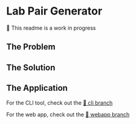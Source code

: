 # Lab Pair Generator

:construction: This readme is a work in progress

## The Problem

## The Solution

## The Application

For the CLI tool, check out the
[:twisted_rightwards_arrows: cli branch](https://github.com/caseinpoint/lab_partners/tree/cli)

For the web app, check out the
[:twisted_rightwards_arrows: webapp branch](https://github.com/caseinpoint/lab_partners/tree/webapp)
